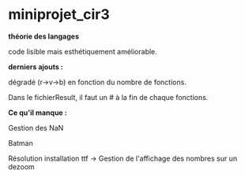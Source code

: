 # miniprojet_cir3
<b>théorie des langages</b>

code lisible mais esthétiquement améliorable.

<b>derniers ajouts :</b>

dégradé (r->v->b) en fonction du nombre de fonctions.

Dans le fichierResult, il faut un # à la fin de chaque fonctions.

<b>Ce qu'il manque :</b>

Gestion des NaN

Batman

Résolution installation ttf -> Gestion de l'affichage des nombres sur un dezoom
